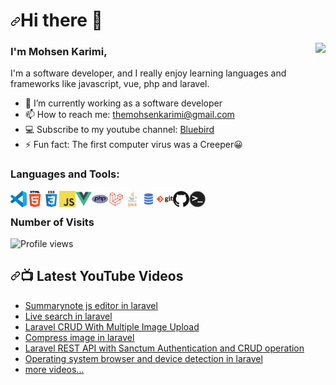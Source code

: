 <h1 dir="auto"><a id="user-content-Hello" class="anchor" aria-hidden="true" href="#Hello"><svg class="octicon octicon-link" viewBox="0 0 16 16" version="1.1" width="16" height="16" aria-hidden="true"><path fill-rule="evenodd" d="M7.775 3.275a.75.75 0 001.06 1.06l1.25-1.25a2 2 0 112.83 2.83l-2.5 2.5a2 2 0 01-2.83 0 .75.75 0 00-1.06 1.06 3.5 3.5 0 004.95 0l2.5-2.5a3.5 3.5 0 00-4.95-4.95l-1.25 1.25zm-4.69 9.64a2 2 0 010-2.83l2.5-2.5a2 2 0 012.83 0 .75.75 0 001.06-1.06 3.5 3.5 0 00-4.95 0l-2.5 2.5a3.5 3.5 0 004.95 4.95l1.25-1.25a.75.75 0 00-1.06-1.06l-1.25 1.25a2 2 0 01-2.83 0z"></path></svg></a>Hi there 👋</h1>

<img align="right" src="https://github-readme-stats.vercel.app/api?username=mohsenkarimi-mk&show_icons=true&hide_border=true">

<!-- ### Hi there 👋,  -->
### I'm Mohsen Karimi,
I'm a software developer, and I really enjoy learning languages and frameworks like javascript, vue, php and laravel. <!-- I also design in general.-->


- 🔭 I’m currently working as a software developer 
- 📫 How to reach me: themohsenkarimi@gmail.com 
- 💻 Subscribe to my youtube channel: [Bluebird](https://www.youtube.com/c/BluebirdTech)
- ⚡ Fun fact: The first computer virus was a Creeper😀



### Languages and Tools:
[<img align="left" alt="Visual Studio Code" width="26px"  title="Visual Studio code" src="https://raw.githubusercontent.com/github/explore/80688e429a7d4ef2fca1e82350fe8e3517d3494d/topics/visual-studio-code/visual-studio-code.png" />](https://www.youtube.com/c/BluebirdTech)

[<img align="left" alt="HTML5" width="26px" title="HTML5" src="https://raw.githubusercontent.com/github/explore/80688e429a7d4ef2fca1e82350fe8e3517d3494d/topics/html/html.png" />](https://www.youtube.com/c/BluebirdTech)

[<img align="left" alt="CSS3" width="26px"  title="CSS" src="https://raw.githubusercontent.com/github/explore/80688e429a7d4ef2fca1e82350fe8e3517d3494d/topics/css/css.png" />](https://www.youtube.com/c/BluebirdTech)

[<img align="left" alt="JavaScript" width="26px"  title="JavaScript" src="https://raw.githubusercontent.com/github/explore/80688e429a7d4ef2fca1e82350fe8e3517d3494d/topics/javascript/javascript.png" />](https://www.youtube.com/c/BluebirdTech)

[<img align="left" alt="vue" width="26px"  title="Vue.js" src="https://raw.githubusercontent.com/github/explore/80688e429a7d4ef2fca1e82350fe8e3517d3494d/topics/vue/vue.png" />](https://www.youtube.com/c/BluebirdTech)

[<img align="left" alt="php" width="26px"  title="PHP" src="https://raw.githubusercontent.com/github/explore/80688e429a7d4ef2fca1e82350fe8e3517d3494d/topics/php/php.png" />](https://www.youtube.com/c/BluebirdTech)

[<img align="left" alt="laravel" width="26px"  title="Laravel" src="https://raw.githubusercontent.com/github/explore/80688e429a7d4ef2fca1e82350fe8e3517d3494d/topics/laravel/laravel.png" />](https://www.youtube.com/c/BluebirdTech)

[<img align="left" alt="java" width="26px"   title="Java" src="https://raw.githubusercontent.com/github/explore/80688e429a7d4ef2fca1e82350fe8e3517d3494d/topics/java/java.png" />](https://www.youtube.com/c/BluebirdTech)

[<img align="left" alt="SQL" width="26px"  title="SQL" src="https://raw.githubusercontent.com/github/explore/80688e429a7d4ef2fca1e82350fe8e3517d3494d/topics/sql/sql.png" />](https://www.youtube.com/c/BluebirdTech)

[<img align="left" alt="Git" width="26px"  title="git" src="https://raw.githubusercontent.com/github/explore/80688e429a7d4ef2fca1e82350fe8e3517d3494d/topics/git/git.png" />](https://www.youtube.com/c/BluebirdTech)

[<img align="left" alt="GitHub" width="26px" title="github" src="https://raw.githubusercontent.com/github/explore/78df643247d429f6cc873026c0622819ad797942/topics/github/github.png" />](https://www.youtube.com/c/BluebirdTech)

[<img align="left" alt="Terminal" width="26px" title="terminal" src="https://raw.githubusercontent.com/github/explore/80688e429a7d4ef2fca1e82350fe8e3517d3494d/topics/terminal/terminal.png" />](https://www.youtube.com/c/BluebirdTech)


<br />

### Number of Visits
 ![Profile views](https://gpvc.arturio.dev/mohsenkarimi-mk)  

<!--
 ![GitHub stats](https://github-readme-stats.vercel.app/api?username=mohsenkarimi-mk&show_icons=true)
![Profile views](https://gpvc.arturio.dev/mohsenkarimi-mk)  
-->

<h2 dir="auto"><a id="user-content-examples-of-work" class="anchor" aria-hidden="true" href="#examples-of-work"><svg class="octicon octicon-link" viewBox="0 0 16 16" version="1.1" width="16" height="16" aria-hidden="true"><path fill-rule="evenodd" d="M7.775 3.275a.75.75 0 001.06 1.06l1.25-1.25a2 2 0 112.83 2.83l-2.5 2.5a2 2 0 01-2.83 0 .75.75 0 00-1.06 1.06 3.5 3.5 0 004.95 0l2.5-2.5a3.5 3.5 0 00-4.95-4.95l-1.25 1.25zm-4.69 9.64a2 2 0 010-2.83l2.5-2.5a2 2 0 012.83 0 .75.75 0 001.06-1.06 3.5 3.5 0 00-4.95 0l-2.5 2.5a3.5 3.5 0 004.95 4.95l1.25-1.25a.75.75 0 00-1.06-1.06l-1.25 1.25a2 2 0 01-2.83 0z"></path></svg></a>📺 Latest YouTube Videos</h2>

- [Summarynote js editor in laravel](https://www.youtube.com/watch?v=Qq-7DstQq5k)
- [Live search in laravel](https://www.youtube.com/watch?v=WnJaOFdCWrU&t=1s)
- [Laravel CRUD With Multiple Image Upload](https://www.youtube.com/watch?v=XcFIluYkCS4)
- [Compress image in laravel](https://www.youtube.com/watch?v=OG9vVDJRjYU&t=22s)
- [Laravel REST API with Sanctum Authentication and CRUD operation](https://www.youtube.com/watch?v=BnRChZONu8E)
- [Operating system browser and device detection in laravel](https://www.youtube.com/watch?v=I3itdlJ4kJU&t=61s)
- [more videos...](https://www.youtube.com/c/BluebirdTech)

<!--
📺 My Youtube Videos
-->
